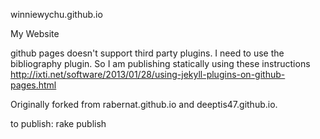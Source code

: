 winniewychu.github.io

My Website

github pages doesn't support third party plugins. I need to use the
bibliography plugin. So I am publishing statically using these instructions
http://ixti.net/software/2013/01/28/using-jekyll-plugins-on-github-pages.html

Originally forked from rabernat.github.io and deeptis47.github.io.

to publish: rake publish
